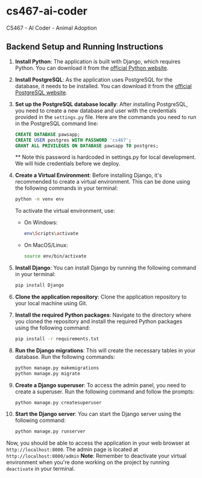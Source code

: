 # cs467-ai-coder
CS467 - AI Coder - Animal Adoption

## Backend Setup and Running Instructions

1. **Install Python**: The application is built with Django, which requires Python. You can download it from the [official Python website](https://www.python.org/downloads/).

2. **Install PostgreSQL**: As the application uses PostgreSQL for the database, it needs to be installed. You can download it from the [official PostgreSQL website](https://www.postgresql.org/download/).

3. **Set up the PostgreSQL database locally**: After installing PostgreSQL, you need to create a new database and user with the credentials provided in the `settings.py` file. Here are the commands you need to run in the PostgreSQL command line:

    ```sql
    CREATE DATABASE pawsapp;
    CREATE USER postgres WITH PASSWORD 'cs467';
    GRANT ALL PRIVILEGES ON DATABASE pawsapp TO postgres;
    ```
    ** Note this password is hardcoded in settings.py for local development. We will hide credentials before we deploy.

4. **Create a Virtual Environment**: Before installing Django, it's recommended to create a virtual environment. This can be done using the following commands in your terminal:

    ```bash
    python -m venv env
    ```

    To activate the virtual environment, use:

    - On Windows:
      ```bash
      env\Scripts\activate
      ```
    - On MacOS/Linux:
      ```bash
      source env/bin/activate
      ```
      
5. **Install Django**: You can install Django by running the following command in your terminal:

    ```bash
    pip install Django
    ```

6. **Clone the application repository**: Clone the application repository to your local machine using Git.

7. **Install the required Python packages**: Navigate to the directory where you cloned the repository and install the required Python packages using the following command:

    ```bash
    pip install -r requirements.txt
    ```

8. **Run the Django migrations**: This will create the necessary tables in your database. Run the following commands:

    ```bash
    python manage.py makemigrations
    python manage.py migrate
    ```

9. **Create a Django superuser**: To access the admin panel, you need to create a superuser. Run the following command and follow the prompts:

    ```bash
    python manage.py createsuperuser
    ```
10. **Start the Django server**: You can start the Django server using the following command:

    ```bash
    python manage.py runserver
    ```

Now, you should be able to access the application in your web browser at `http://localhost:8000`.
The admin page is located at `http://localhost:8000/admin`
**Note**: Remember to deactivate your virtual environment when you're done working on the project by running `deactivate` in your terminal.

